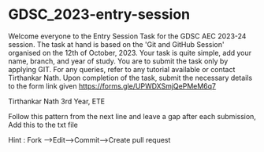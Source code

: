 # GDSC_2023-entry-session
Welcome everyone to the Entry Session Task for the GDSC AEC 2023-24 session.
The task at hand is based on the 'Git and GitHub Session' organised on the 12th of October, 2023.
Your task is quite simple, add your name, branch, and year of study. You are to submit the task only by applying GIT. For any queries, refer to any tutorial available or contact Tirthankar Nath. Upon completion of the task, submit the necessary details to the form link given
https://forms.gle/UPWDXSmjQePMeM6q7 

Tirthankar Nath 
3rd Year, ETE

Follow this pattern from the next line and leave a gap after each submission,
Add this to the txt file

Hint : Fork -->Edit-->Commit-->Create pull request